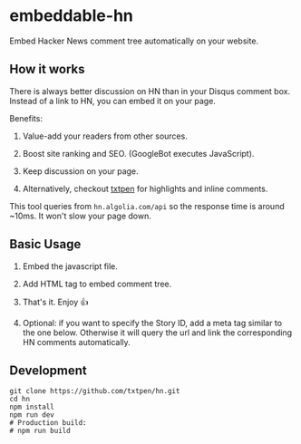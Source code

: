 # embeddable-hn

Embed Hacker News comment tree automatically on your website.

## How it works

There is always better discussion on HN than in your Disqus comment box. Instead of a link to HN, you can embed it on your page.

Benefits:

1. Value-add your readers from other sources.

2. Boost site ranking and SEO. (GoogleBot executes JavaScript).

3. Keep discussion on your page.

4. Alternatively, checkout [txtpen](https://txtpen.com) for highlights and inline comments.

This tool queries from `hn.algolia.com/api` so the response time is around ~10ms. It won't slow your page down.

## Basic Usage

1. Embed the javascript file.

	<script src="https://txtpen.codes/txtpen-hn-embed.min.js"></script>

2. Add HTML tag to embed comment tree.

	<txtpen-hn-comment></txtpen-hn-comment>

3. That's it. Enjoy :+1:

4. Optional: if you want to specify the Story ID, add a meta tag similar to the one below. Otherwise it will query the url and link the corresponding HN comments automatically.

	<meta property="hacker-news" content="{PUT_YOUR_STORY_ID_HERE}">


## Development

	git clone https://github.com/txtpen/hn.git
	cd hn
	npm install
	npm run dev
	# Production build:
	# npm run build